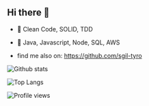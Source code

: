 ## Hi there 👋

- :broom: Clean Code, SOLID, TDD
- :memo: Java, Javascript, Node, SQL, AWS

- find me also on: https://github.com/sgil-tyro

![Github stats](https://github-readme-stats.vercel.app/api?username=create1st&show_icons=true)

![Top Langs](https://github-readme-stats.vercel.app/api/top-langs/?username=create1st&layout=compact)

![Profile views](https://gpvc.arturio.dev/create1st)

<!--
**create1st/create1st** is a ✨ _special_ ✨ repository because its `README.md` (this file) appears on your GitHub profile.

Here are some ideas to get you started:

- 🔭 I’m currently working on ...
- 🌱 I’m currently learning ...
- 👯 I’m looking to collaborate on ...
- 🤔 I’m looking for help with ...
- 💬 Ask me about ...
- 📫 How to reach me: ...
- 😄 Pronouns: ...
- ⚡ Fun fact: ...
-->
